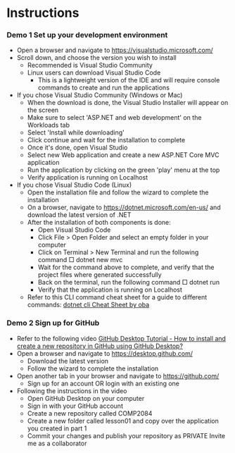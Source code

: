 # Instructions

### Demo 1 Set up your development environment
- Open a browser and navigate to https://visualstudio.microsoft.com/
- Scroll down, and choose the version you wish to install
    - Recommended is Visual Studio Community
    - Linux users can download Visual Studio Code
        - This is a lightweight version of the IDE and will require console commands to create and run the applications
- If you chose Visual Studio Community (Windows or Mac)
    - When the download is done, the Visual Studio Installer will appear on the screen
    - Make sure to select  'ASP.NET and web development' on the Workloads tab
    - Select 'Install while downloading'
    - Click continue and wait for the installation to complete
    - Once it's done, open Visual Studio
    - Select new Web application and create a new ASP.NET Core MVC application
    - Run the application by clicking on the green 'play' menu at the top
    - Verify application is running on Localhost
- If you chose Visual Studio Code (Linux)
    - Open the installation file and follow the wizard to complete the installation
    - On a browser, navigate to https://dotnet.microsoft.com/en-us/ and download the latest version of .NET
    - After the installation of both components is done:
        - Open Visual Studio Code
        - Click File > Open Folder and select an empty folder in your computer
        - Click on Terminal > New Terminal and run the following command
            □ dotnet new mvc
        - Wait for the command above to complete, and verify that the project files where generated successfully
        - Back on the terminal, run the following command
            □ dotnet run
        - Verify that the application is running on Localhost
    - Refer to this CLI command cheat sheet for a guide to different commands: [dotnet cli Cheat Sheet by oba](https://cheatography.com/oba/cheat-sheets/dotnet-cli/)

### Demo 2 Sign up for GitHub
- Refer to the following video [GitHub Desktop Tutorial - How to install and create a new repository in GitHub using GitHub Desktop?](https://www.youtube.com/watch?v=sObZ61W66GU)
- Open a browser and navigate to https://desktop.github.com/
    - Download the latest version
    - Follow the wizard to complete the installation
- Open another tab in your browser and navigate to https://github.com/
    - Sign up for an account OR login with an existing one
- Following the instructions in the video
    - Open GitHub Desktop on your computer
    - Sign in with your GitHub account
    - Create a new repository called COMP2084
    - Create a new folder called lesson01 and copy over the application you created in part 1
    - Commit your changes and publish your repository as PRIVATE
Invite me as a collaborator
